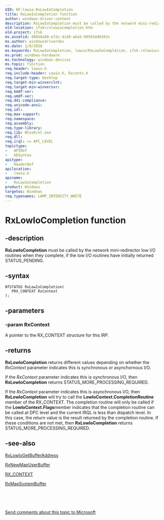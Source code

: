 ```yaml
---
UID: NF:lowio.RxLowIoCompletion
title: RxLowIoCompletion function
author: windows-driver-content
description: RxLowIoCompletion must be called by the network mini-redirector low I/O routines when they complete, if the low I/O routines have initially returned STATUS_PENDING.
old-location: ifsk\rxlowiocompletion.htm
old-project: ifsk
ms.assetid: d9018a68-e72c-4149-a6a5-095654d0363c
ms.author: windowsdriverdev
ms.date: 1/9/2018
ms.keywords: RxLowIoCompletion, lowio/RxLowIoCompletion, ifsk.rxlowiocompletion, RxLowIoCompletion routine [Installable File System Drivers], rxref_9a8f198a-0177-42f5-9039-3f5d6a3fa14d.xml
ms.prod: windows-hardware
ms.technology: windows-devices
ms.topic: function
req.header: lowio.h
req.include-header: Lowio.h, Rxcontx.h
req.target-type: Desktop
req.target-min-winverclnt: 
req.target-min-winversvr: 
req.kmdf-ver: 
req.umdf-ver: 
req.ddi-compliance: 
req.unicode-ansi: 
req.idl: 
req.max-support: 
req.namespace: 
req.assembly: 
req.type-library: 
req.lib: NtosKrnl.exe
req.dll: 
req.irql: <= APC_LEVEL
topictype: 
-	APIRef
-	kbSyntax
apitype: 
-	HeaderDef
apilocation: 
-	lowio.h
apiname: 
-	RxLowIoCompletion
product: Windows
targetos: Windows
req.typenames: LAMP_INTENSITY_WHITE
---
```


# RxLowIoCompletion function


## -description


<b>RxLowIoCompletion</b> must be called by the network mini-redirector low I/O routines when they complete, if the low I/O routines have initially returned STATUS_PENDING.


## -syntax


````
NTSTATUS RxLowIoCompletion(
   PRX_CONTEXT RxContext
);
````


## -parameters




### -param RxContext

A pointer to the RX_CONTEXT structure for this IRP.


## -returns


<b>RxLowIoCompletion</b>
      returns different values depending on whether the <i>RxContext</i> parameter indicates this is synchronous or asynchornous I/O.

If the <i>RxContext</i> parameter indicates this is synchronous I/O, then <b>RxLowIoCompletion</b> returns STATUS_MORE_PROCESSING_REQUIRED. 

If the <i>RxContext</i> parameter indicates this is asynchronous I/O, then <b>RxLowIoCompletion</b> will try to call the <b>LowIoContext.CompletionRoutine</b> member of the RX_CONTEXT. The completion routine will only be called if the <b>LowIoContext.Flags</b>member indicates that the completion routine can be called at DPC level and the current IRQL is less than dispatch level. In this case, the return value is the result returned by the completion routine. If these conditions are not met, then <b>RxLowIoCompletion</b> returns STATUS_MORE_PROCESSING_REQUIRED. 



## -see-also

<a href="..\lowio\nf-lowio-rxlowiogetbufferaddress.md">RxLowIoGetBufferAddress</a>

<a href="https://msdn.microsoft.com/library/windows/hardware/ff554591">RxNewMapUserBuffer</a>

<a href="..\rxcontx\ns-rxcontx-_rx_context.md">RX_CONTEXT</a>

<a href="..\rxprocs\nf-rxprocs-rxmapsystembuffer.md">RxMapSystemBuffer</a>

 

 

<a href="mailto:wsddocfb@microsoft.com?subject=Documentation%20feedback [ifsk\ifsk]:%20RxLowIoCompletion routine%20 RELEASE:%20(1/9/2018)&amp;body=%0A%0APRIVACY STATEMENT%0A%0AWe use your feedback to improve the documentation. We don't use your email address for any other purpose, and we'll remove your email address from our system after the issue that you're reporting is fixed. While we're working to fix this issue, we might send you an email message to ask for more info. Later, we might also send you an email message to let you know that we've addressed your feedback.%0A%0AFor more info about Microsoft's privacy policy, see http://privacy.microsoft.com/en-us/default.aspx." title="Send comments about this topic to Microsoft">Send comments about this topic to Microsoft</a>

